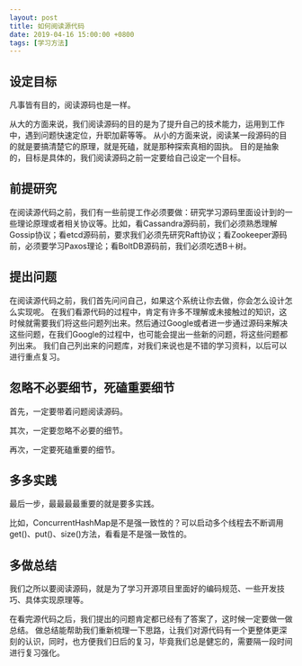 ```yaml
---
layout: post
title: 如何阅读源代码
date: 2019-04-16 15:00:00 +0800
tags: [学习方法]
---
```


<!-- more -->

## 设定目标

凡事皆有目的，阅读源码也是一样。

从大的方面来说，我们阅读源码的目的是为了提升自己的技术能力，运用到工作中，遇到问题快速定位，升职加薪等等。
从小的方面来说，阅读某一段源码的目的就是要搞清楚它的原理，就是死磕，就是那种探索真相的固执。
目的是抽象的，目标是具体的，我们阅读源码之前一定要给自己设定一个目标。

## 前提研究

在阅读源代码之前，我们有一些前提工作必须要做：研究学习源码里面设计到的一些理论原理或者相关协议等。比如，看Cassandra源码前，我们必须熟悉理解Gossip协议；看etcd源码前，要求我们必须先研究Raft协议；看Zookeeper源码前，必须要学习Paxos理论；看BoltDB源码前，我们必须吃透B＋树。

## 提出问题

在阅读源代码之前，我们首先问问自己，如果这个系统让你去做，你会怎么设计怎么实现呢。
在我们看源代码的过程中，肯定有许多不理解或未接触过的知识，这时候就需要我们将这些问题列出来。然后通过Google或者进一步通过源码来解决这些问题，在我们Google的过程中，也可能会提出一些新的问题，将这些问题都列出来。
我们自己列出来的问题库，对我们来说也是不错的学习资料，以后可以进行重点复习。

## 忽略不必要细节，死磕重要细节

首先，一定要带着问题阅读源码。

其次，一定要忽略不必要的细节。

再次，一定要死磕重要的细节。

## 多多实践

最后一步，最最最最重要的就是要多实践。

比如，ConcurrentHashMap是不是强一致性的？可以启动多个线程去不断调用get()、put()、size()方法，看看是不是强一致性的。

## 多做总结

我们之所以要阅读源码，就是为了学习开源项目里面好的编码规范、一些开发技巧、具体实现原理等。

在看完源代码之后，我们提出的问题肯定都已经有了答案了，这时候一定要做一做总结。
做总结能帮助我们重新梳理一下思路，让我们对源代码有一个更整体更深刻的认识，同时，也方便我们日后的复习，毕竟我们总是健忘的，需要隔一段时间进行复习强化。



